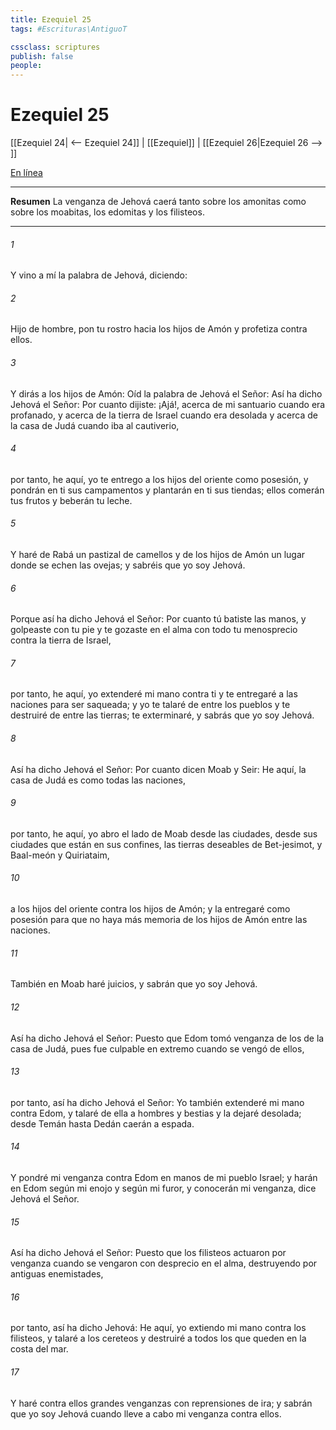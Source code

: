 ```yaml
---
title: Ezequiel 25
tags: #Escrituras\AntiguoT

cssclass: scriptures
publish: false
people:
---
```


# Ezequiel 25
[[Ezequiel 24| <-- Ezequiel 24]] | [[Ezequiel]] | [[Ezequiel 26|Ezequiel 26 --> ]]

[En línea](https://churchofjesuschrist.org/study/scriptures/ot/ezek/25?lang=spa)

---
__Resumen__
La venganza de Jehová caerá tanto sobre los amonitas como sobre los moabitas, los edomitas y los filisteos.

---
###### 1 
Y vino a mí la palabra de Jehová, diciendo:

###### 2 
Hijo de hombre, pon tu rostro hacia los hijos de Amón y profetiza contra ellos.

###### 3 
Y dirás a los hijos de Amón: Oíd la palabra de Jehová el Señor: Así ha dicho Jehová el Señor: Por cuanto dijiste: ¡Ajá!, acerca de mi santuario cuando era profanado, y acerca de la tierra de Israel cuando era desolada y acerca de la casa de Judá cuando iba al cautiverio,

###### 4 
por tanto, he aquí, yo te entrego a los hijos del oriente como posesión, y pondrán en ti sus campamentos y plantarán en ti sus tiendas; ellos comerán tus frutos y beberán tu leche.

###### 5 
Y haré de Rabá un pastizal de camellos y de los hijos de Amón un lugar donde se echen las ovejas; y sabréis que yo soy Jehová.

###### 6 
Porque así ha dicho Jehová el Señor: Por cuanto tú batiste las manos, y golpeaste con tu pie y te gozaste en el alma con todo tu menosprecio contra la tierra de Israel,

###### 7 
por tanto, he aquí, yo extenderé mi mano contra ti y te entregaré a las naciones para ser saqueada; y yo te talaré de entre los pueblos y te destruiré de entre las tierras; te exterminaré, y sabrás que yo soy Jehová.

###### 8 
Así ha dicho Jehová el Señor: Por cuanto dicen Moab y Seir: He aquí, la casa de Judá es como todas las naciones,

###### 9 
por tanto, he aquí, yo abro el lado de Moab desde las ciudades, desde sus ciudades que están en sus confines, las tierras deseables de Bet-jesimot, y Baal-meón y Quiriataim,

###### 10 
a los hijos del oriente contra los hijos de Amón; y la entregaré como posesión para que no haya más memoria de los hijos de Amón entre las naciones.

###### 11 
También en Moab haré juicios, y sabrán que yo soy Jehová.

###### 12 
Así ha dicho Jehová el Señor: Puesto que Edom tomó venganza de los de la casa de Judá, pues fue culpable en extremo cuando se vengó de ellos,

###### 13 
por tanto, así ha dicho Jehová el Señor: Yo también extenderé mi mano contra Edom, y talaré de ella a hombres y bestias y la dejaré desolada; desde Temán hasta Dedán caerán a espada.

###### 14 
Y pondré mi venganza contra Edom en manos de mi pueblo Israel; y harán en Edom según mi enojo y según mi furor, y conocerán mi venganza, dice Jehová el Señor.

###### 15 
Así ha dicho Jehová el Señor: Puesto que los filisteos actuaron por venganza cuando se vengaron con desprecio en el alma, destruyendo por antiguas enemistades,

###### 16 
por tanto, así ha dicho Jehová: He aquí, yo extiendo mi mano contra los filisteos, y talaré a los cereteos y destruiré a todos los que queden en la costa del mar.

###### 17 
Y haré contra ellos grandes venganzas con reprensiones de ira; y sabrán que yo soy Jehová cuando lleve a cabo mi venganza contra ellos.

